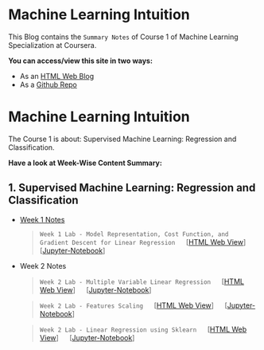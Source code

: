# Machine Learning Intuition

This Blog contains the `Summary Notes` of Course 1 of Machine Learning Specialization at Coursera.


**You can access/view this site in two ways:**
* As an [HTML Web Blog](https://imfaisalmalik.github.io/Machine_Learning_Intuition/)
* As a [Github Repo](https://github.com/imfaisalmalik/Machine_Learning_Intuition) 


# Machine Learning Intuition

The Course 1 is about: Supervised Machine Learning: Regression and Classification.

**Have a look at Week-Wise Content Summary:**


## 1. Supervised Machine Learning: Regression and Classification

- [Week 1 Notes](week1.md)
  > `Week 1 Lab - Model Representation, Cost Function, and Gradient Descent for Linear Regression` &emsp; \[[HTML Web View](1_LinearRegression/Linear_Regression.html)\] &emsp; 
  \[[Jupyter-Notebook](https://github.com/imfaisalmalik/Machine_Learning_Intuition/tree/gh-pages/docs/1_LinearRegression/Linear_Regression.ipynb)\]
- Week 2 Notes
  > `Week 2 Lab - Multiple Variable Linear Regression` &emsp; \[[HTML Web View](2_Multiple_LinearRegression/Multiple_Variables_LinearRegression.html)\] 
  &emsp; \[[Jupyter-Notebook](https://github.com/imfaisalmalik/Machine_Learning_Intuition/tree/gh-pages/docs/2_Multiple_LinearRegression/Multiple_Variables_LinearRegression.ipynb)\]

  > `Week 2 Lab - Features Scaling` &emsp; \[[HTML Web View](3_Features_Scaling_Engineering\FeaturesScaling.html)\] 
  &emsp; \[[Jupyter-Notebook](https://github.com/imfaisalmalik/Machine_Learning_Intuition/tree/gh-pages/docs/3_Features_Scaling_Engineering/FeaturesScaling.ipynb)\]

  > `Week 2 Lab - Linear Regression using Sklearn` &emsp; 
  \[[HTML Web View](4_LinearRegression_Sklearn/LinearRegression_Sklearn.html)\] 
  &emsp; \[[Jupyter-Notebook](https://github.com/imfaisalmalik/Machine_Learning_Intuition/tree/gh-pages/docs/4_LinearRegression_Sklearn/LinearRegression_Sklearn.ipynb)\]